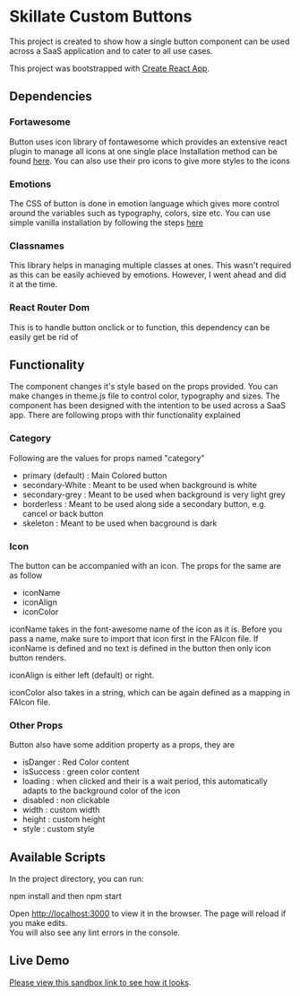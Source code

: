 # Skillate Custom Buttons

This project is created to show how a single button component can be used across a SaaS application and to cater to all use cases.

This project was bootstrapped with [Create React App](https://github.com/facebook/create-react-app).

## Dependencies

### Fortawesome
Button uses icon library of fontawesome which provides an extensive react plugin to manage all icons at one single place
Installation method can be found [here](https://fontawesome.com/how-to-use/on-the-web/using-with/react).
You can also use their pro icons to give more styles to the icons

### Emotions
The CSS of button is done in emotion language which gives more control around the variables such as typography, colors, size etc. You can use simple vanilla installation by following the steps [here](https://emotion.sh/docs/emotion#global-styles)

### Classnames
This library helps in managing multiple classes at ones. This wasn't required as this can be easily achieved by emotions. However, I went ahead and did it at the time. 

### React Router Dom
This is to handle button onclick or to function, this dependency can be easily get be rid of

## Functionality
The component changes it's style based on the props provided. You can make changes in theme.js file to control color, typography and sizes. The component has been designed with the intention to be used across a SaaS app. There are following props with thir functionality explained

### Category
Following are the values for props named "category"
* primary (default) : Main Colored button
* secondary-White : Meant to be used when background is white 
* secondary-grey : Meant to be used when background is very light grey
* borderless : Meant to be used along side a secondary button, e.g. cancel or back button
* skeleton : Meant to be used when bacground is dark

### Icon
The button can be accompanied with an icon. The props for the same are as follow 
* iconName  
* iconAlign
* iconColor

iconName takes in the font-awesome name of the icon as it is. Before you pass a name, make sure to import that icon first in the FAIcon file. If iconName is defined and no text is defined in the button then only icon button renders.

iconAlign is either left (default) or right.

iconColor also takes in a string, which can be again defined as a mapping in FAIcon file.

### Other Props
Button also have some addition property as a props, they are
* isDanger : Red Color content
* isSuccess : green color content
* loading : when clicked and their is a wait period, this automatically adapts to the background color of the icon
* disabled : non clickable
* width : custom width
* height : custom height
* style : custom style



## Available Scripts

In the project directory, you can run:

npm install and then npm start

Open [http://localhost:3000](http://localhost:3000) to view it in the browser.
The page will reload if you make edits.<br />
You will also see any lint errors in the console.

## Live Demo
[Please view this sandbox link to see how it looks](https://codesandbox.io/s/beautiful-napier-i38nu).


